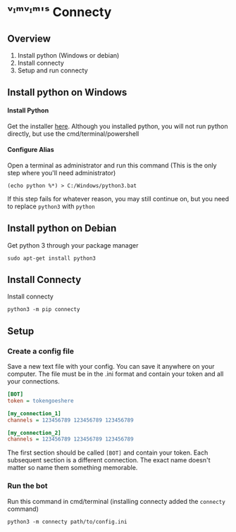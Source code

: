 
# ᵛᶦᵐᵛᶦᵐ'ˢ Connecty
## Overview
1. Install python (Windows or debian)
2. Install connecty
3. Setup and run connecty
## Install python on Windows
#### Install Python
Get the installer [here](https://www.python.org/downloads/).
Although you installed python, you will not run python directly, but use the cmd/terminal/powershell

#### Configure Alias
Open a terminal as administrator and run this command (This is the only step where you'll need administrator)
```
(echo python %*) > C:/Windows/python3.bat
```
If this step fails for whatever reason, you may still continue on, but you need to replace `python3` with `python`
## Install python on Debian
Get python 3 through your package manager
```
sudo apt-get install python3
```
## Install Connecty
Install connecty
```
python3 -m pip connecty
```

## Setup
### Create a config file
Save a new text file with your config. You can save it anywhere on your computer.
The file must be in the .ini format and contain your token and all your connections.
 ```ini
[BOT]
token = tokengoeshere

[my_connection_1]
channels = 123456789 123456789 123456789

[my_connection_2]
channels = 123456789 123456789 123456789
```
The first section should be called `[BOT]` and contain your token.
Each subsequent section is a different connection.
The exact name doesn't matter so name them something memorable.

### Run the bot
Run this command in cmd/terminal (installing connecty added the `connecty` command)
 ```
python3 -m connecty path/to/config.ini
 ```

